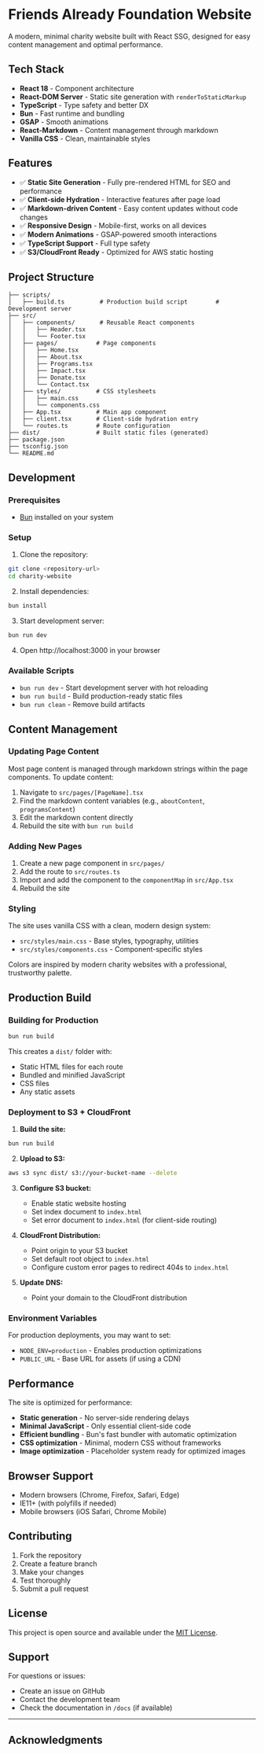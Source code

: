 # Friends Already Foundation Website

A modern, minimal charity website built with React SSG, designed for easy content management and optimal performance.

## Tech Stack

- **React 18** - Component architecture
- **React-DOM Server** - Static site generation with `renderToStaticMarkup`
- **TypeScript** - Type safety and better DX
- **Bun** - Fast runtime and bundling
- **GSAP** - Smooth animations
- **React-Markdown** - Content management through markdown
- **Vanilla CSS** - Clean, maintainable styles

## Features

- ✅ **Static Site Generation** - Fully pre-rendered HTML for SEO and performance
- ✅ **Client-side Hydration** - Interactive features after page load
- ✅ **Markdown-driven Content** - Easy content updates without code changes
- ✅ **Responsive Design** - Mobile-first, works on all devices
- ✅ **Modern Animations** - GSAP-powered smooth interactions
- ✅ **TypeScript Support** - Full type safety
- ✅ **S3/CloudFront Ready** - Optimized for AWS static hosting

## Project Structure

```
├── scripts/
│   ├── build.ts          # Production build script        # Development server
├── src/
│   ├── components/       # Reusable React components
│   │   ├── Header.tsx
│   │   └── Footer.tsx
│   ├── pages/           # Page components
│   │   ├── Home.tsx
│   │   ├── About.tsx
│   │   ├── Programs.tsx
│   │   ├── Impact.tsx
│   │   ├── Donate.tsx
│   │   └── Contact.tsx
│   ├── styles/          # CSS stylesheets
│   │   ├── main.css
│   │   └── components.css
│   ├── App.tsx          # Main app component
│   ├── client.tsx       # Client-side hydration entry
│   └── routes.ts        # Route configuration
├── dist/                # Built static files (generated)
├── package.json
├── tsconfig.json
└── README.md
```

## Development

### Prerequisites

- [Bun](https://bun.sh) installed on your system

### Setup

1. Clone the repository:

```bash
git clone <repository-url>
cd charity-website
```

2. Install dependencies:

```bash
bun install
```

3. Start development server:

```bash
bun run dev
```

4. Open http://localhost:3000 in your browser

### Available Scripts

- `bun run dev` - Start development server with hot reloading
- `bun run build` - Build production-ready static files
- `bun run clean` - Remove build artifacts

## Content Management

### Updating Page Content

Most page content is managed through markdown strings within the page components. To update content:

1. Navigate to `src/pages/[PageName].tsx`
2. Find the markdown content variables (e.g., `aboutContent`, `programsContent`)
3. Edit the markdown content directly
4. Rebuild the site with `bun run build`

### Adding New Pages

1. Create a new page component in `src/pages/`
2. Add the route to `src/routes.ts`
3. Import and add the component to the `componentMap` in `src/App.tsx`
4. Rebuild the site

### Styling

The site uses vanilla CSS with a clean, modern design system:

- `src/styles/main.css` - Base styles, typography, utilities
- `src/styles/components.css` - Component-specific styles

Colors are inspired by modern charity websites with a professional, trustworthy palette.

## Production Build

### Building for Production

```bash
bun run build
```

This creates a `dist/` folder with:

- Static HTML files for each route
- Bundled and minified JavaScript
- CSS files
- Any static assets

### Deployment to S3 + CloudFront

1. **Build the site:**

```bash
bun run build
```

2. **Upload to S3:**

```bash
aws s3 sync dist/ s3://your-bucket-name --delete
```

3. **Configure S3 bucket:**
   - Enable static website hosting
   - Set index document to `index.html`
   - Set error document to `index.html` (for client-side routing)

4. **CloudFront Distribution:**
   - Point origin to your S3 bucket
   - Set default root object to `index.html`
   - Configure custom error pages to redirect 404s to `index.html`

5. **Update DNS:**
   - Point your domain to the CloudFront distribution

### Environment Variables

For production deployments, you may want to set:

- `NODE_ENV=production` - Enables production optimizations
- `PUBLIC_URL` - Base URL for assets (if using a CDN)

## Performance

The site is optimized for performance:

- **Static generation** - No server-side rendering delays
- **Minimal JavaScript** - Only essential client-side code
- **Efficient bundling** - Bun's fast bundler with automatic optimization
- **CSS optimization** - Minimal, modern CSS without frameworks
- **Image optimization** - Placeholder system ready for optimized images

## Browser Support

- Modern browsers (Chrome, Firefox, Safari, Edge)
- IE11+ (with polyfills if needed)
- Mobile browsers (iOS Safari, Chrome Mobile)

## Contributing

1. Fork the repository
2. Create a feature branch
3. Make your changes
4. Test thoroughly
5. Submit a pull request

## License

This project is open source and available under the [MIT License](LICENSE).

## Support

For questions or issues:

- Create an issue on GitHub
- Contact the development team
- Check the documentation in `/docs` (if available)

---

## Acknowledgments
